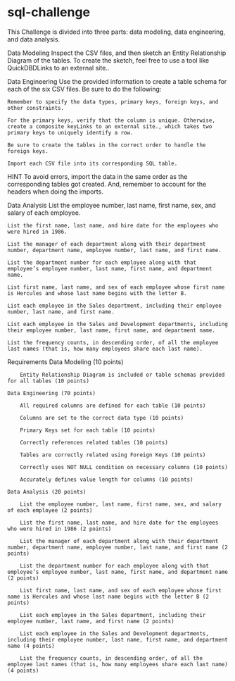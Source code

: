 # sql-challenge

This Challenge is divided into three parts: data modeling, data engineering, and data analysis.

Data Modeling
Inspect the CSV files, and then sketch an Entity Relationship Diagram of the tables. To create the sketch, feel free to use a tool like QuickDBDLinks to an external site..

Data Engineering
Use the provided information to create a table schema for each of the six CSV files. Be sure to do the following:

    Remember to specify the data types, primary keys, foreign keys, and other constraints.

    For the primary keys, verify that the column is unique. Otherwise, create a composite keyLinks to an external site., which takes two primary keys to uniquely identify a row.

    Be sure to create the tables in the correct order to handle the foreign keys.

    Import each CSV file into its corresponding SQL table.

HINT
To avoid errors, import the data in the same order as the corresponding tables got created. And, remember to account for the headers when doing the imports.

Data Analysis
    List the employee number, last name, first name, sex, and salary of each employee.

    List the first name, last name, and hire date for the employees who were hired in 1986.

    List the manager of each department along with their department number, department name, employee number, last name, and first name.

    List the department number for each employee along with that employee’s employee number, last name, first name, and department name.

    List first name, last name, and sex of each employee whose first name is Hercules and whose last name begins with the letter B.

    List each employee in the Sales department, including their employee number, last name, and first name.

    List each employee in the Sales and Development departments, including their employee number, last name, first name, and department name.

    List the frequency counts, in descending order, of all the employee last names (that is, how many employees share each last name).

Requirements
    Data Modeling (10 points)

        Entity Relationship Diagram is included or table schemas provided for all tables (10 points)

    Data Engineering (70 points)

        All required columns are defined for each table (10 points)

        Columns are set to the correct data type (10 points)

        Primary Keys set for each table (10 points)

        Correctly references related tables (10 points)

        Tables are correctly related using Foreign Keys (10 points)

        Correctly uses NOT NULL condition on necessary columns (10 points)

        Accurately defines value length for columns (10 points)

    Data Analysis (20 points)

        List the employee number, last name, first name, sex, and salary of each employee (2 points)

        List the first name, last name, and hire date for the employees who were hired in 1986 (2 points)

        List the manager of each department along with their department number, department name, employee number, last name, and first name (2 points)

        List the department number for each employee along with that employee’s employee number, last name, first name, and department name (2 points)

        List first name, last name, and sex of each employee whose first name is Hercules and whose last name begins with the letter B (2 points)

        List each employee in the Sales department, including their employee number, last name, and first name (2 points)

        List each employee in the Sales and Development departments, including their employee number, last name, first name, and department name (4 points)
        
        List the frequency counts, in descending order, of all the employee last names (that is, how many employees share each last name) (4 points)